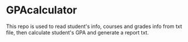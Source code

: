 # GPAcalculator
This repo is used to read student's info, courses and grades info from txt file, then calculate student's GPA and generate a report txt. 
